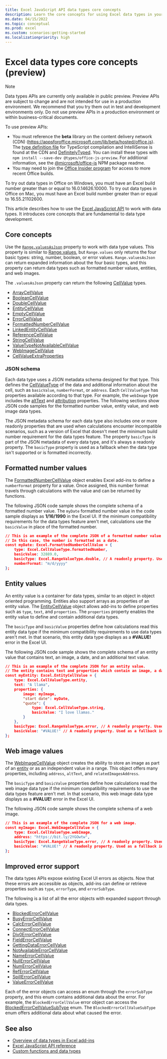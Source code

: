 ```yaml
---
title: Excel JavaScript API data types core concepts
description: Learn the core concepts for using Excel data types in your Office Add-in.
ms.date: 04/15/2022
ms.topic: conceptual
ms.prod: excel
ms.custom: scenarios:getting-started
ms.localizationpriority: high
---
```


# Excel data types core concepts (preview)

> [!NOTE]
> Data types APIs are currently only available in public preview. Preview APIs are subject to change and are not intended for use in a production environment. We recommend that you try them out in test and development environments only. Do not use preview APIs in a production environment or within business-critical documents.
>
> To use preview APIs:
>
> - You must reference the **beta** library on the content delivery network (CDN) (https://appsforoffice.microsoft.com/lib/beta/hosted/office.js). The [type definition file](https://appsforoffice.microsoft.com/lib/beta/hosted/office.d.ts) for TypeScript compilation and IntelliSense is found at the CDN and [DefinitelyTyped](https://raw.githubusercontent.com/DefinitelyTyped/DefinitelyTyped/master/types/office-js-preview/index.d.ts). You can install these types with `npm install --save-dev @types/office-js-preview`. For additional information, see the [@microsoft/office-js](https://www.npmjs.com/package/@microsoft/office-js) NPM package readme.
> - You may need to join the [Office Insider program](https://insider.office.com) for access to more recent Office builds.
>
> To try out data types in Office on Windows, you must have an Excel build number greater than or equal to 16.0.14626.10000. To try out data types in Office on Mac, you must have an Excel build number greater than or equal to 16.55.21102600.

This article describes how to use the [Excel JavaScript API](../reference/overview/excel-add-ins-reference-overview.md) to work with data types. It introduces core concepts that are fundamental to data type development.

## Core concepts

Use the [`Range.valuesAsJson`](/javascript/api/excel/excel.range#excel-excel-range-valuesasjson-member) property to work with data type values. This property is similar to [Range.values](/javascript/api/excel/excel.range#excel-excel-range-values-member), but `Range.values` only returns the four basic types: string, number, boolean, or error values. `Range.valuesAsJson` can return expanded information about the four basic types, and this property can return data types such as formatted number values, entities, and web images.

The `.valuesAsJson` property can return the following [CellValue](/javascript/api/excel/excel.cellvalue) types.

- [ArrayCellValue](/javascript/api/excel/excel.arraycellvalue)
- [BooleanCellValue](/javascript/api/excel/excel.booleancellvalue)
- [DoubleCellValue](/javascript/api/excel/excel.doublecellvalue)
- [EntityCellValue](/javascript/api/excel/excel.entitycellvalue)
- [EmptyCellValue](/javascript/api/excel/excel.emptycellvalue)
- [ErrorCellValue](/javascript/api/excel/excel.errorcellvalue)
- [FormattedNumberCellValue](/javascript/api/excel/excel.formattednumbercellvalue)
- [LinkedEntityCellValue](/javascript/api/excel/excel.linkedentitycellvalue)
- [ReferenceCellValue](/javascript/api/excel/excel.referencecellvalue)
- [StringCellValue](/javascript/api/excel/excel.stringcellvalue)
- [ValueTypeNotAvailableCellValue](/javascript/api/excel/excel.valuetypenotavailablecellvalue)
- [WebImageCellValue](/javascript/api/excel/excel.webimagecellvalue)
- [CellValueExtraProperties](/javascript/api/excel/excel.cellvalueextraproperties)

### JSON schema

Each data type uses a JSON metadata schema designed for that type. This defines the [CellValueType](/javascript/api/excel/excel.cellvaluetype) of the data and additional information about the cell, such as `basicValue`, `numberFormat`, or `address`. Each `CellValueType` has properties available according to that type. For example, the `webImage` type includes the [altText](/javascript/api/excel/excel.webimagecellvalue#excel-excel-webimagecellvalue-alttext-member) and [attribution](/javascript/api/excel/excel.webimagecellvalue#excel-excel-webimagecellvalue-attribution-member) properties. The following sections show JSON code samples for the formatted number value, entity value, and web image data types.

The JSON metadata schema for each data type also includes one or more readonly properties that are used when calculations encounter incompatible scenarios, such as a version of Excel that doesn't meet the minimum build number requirement for the data types feature. The property `basicType` is part of the JSON metadata of every data type, and it's always a readonly property. The `basicType` property is used as a fallback when the data type isn't supported or is formatted incorrectly.

## Formatted number values

The [FormattedNumberCellValue](/javascript/api/excel/excel.formattednumbercellvalue) object enables Excel add-ins to define a `numberFormat` property for a value. Once assigned, this number format travels through calculations with the value and can be returned by functions.

The following JSON code sample shows the complete schema of a formatted number value. The `myDate` formatted number value in the code sample displays as **1/16/1990** in the Excel UI. If the minimum compatibility requirements for the data types feature aren't met, calculations use the `basicValue` in place of the formatted number.

```json
// This is an example of the complete JSON of a formatted number value.
// In this case, the number is formatted as a date.
const myDate: Excel.FormattedNumberCellValue = {
    type: Excel.CellValueType.formattedNumber,
    basicValue: 32889.0,
    basicType: Excel.RangeValueType.double, // A readonly property. Used as a fallback in incompatible scenarios.
    numberFormat: "m/d/yyyy"
};
```

## Entity values

An entity value is a container for data types, similar to an object in object oriented programming. Entities also support arrays as properties of an entity value. The [EntityCellValue](/javascript/api/excel/excel.entitycellvalue) object allows add-ins to define properties such as `type`, `text`, and `properties`. The `properties` property enables the entity value to define and contain additional data types.

The `basicType` and `basicValue` properties define how calculations read this entity data type if the minimum compatibility requirements to use data types aren't met. In that scenario, this entity data type displays as a **#VALUE!** error in the Excel UI.

The following JSON code sample shows the complete schema of an entity value that contains text, an image, a date, and an additional text value.

```json
// This is an example of the complete JSON for an entity value.
// The entity contains text and properties which contain an image, a date, and another text value.
const myEntity: Excel.EntityCellValue = {
    type: Excel.CellValueType.entity,
    text: "A llama",
    properties: {
        image: myImage,
        "start date": myDate,
        "quote": {
            type: Excel.CellValueType.string,
            basicValue: "I love llamas."
        }
    }, 
    basicType: Excel.RangeValueType.error, // A readonly property. Used as a fallback in incompatible scenarios.
    basicValue: "#VALUE!" // A readonly property. Used as a fallback in incompatible scenarios.
};
```

## Web image values

The [WebImageCellValue](/javascript/api/excel/excel.webimagecellvalue) object creates the ability to store an image as part of an [entity](#entity-values) or as an independent value in a range. This object offers many properties, including `address`, `altText`, and `relatedImagesAddress`.

The `basicType` and `basicValue` properties define how calculations read the web image data type if the minimum compatibility requirements to use the data types feature aren't met. In that scenario, this web image data type displays as a **#VALUE!** error in the Excel UI.

The following JSON code sample shows the complete schema of a web image.

```json
// This is an example of the complete JSON for a web image.
const myImage: Excel.WebImageCellValue = {
    type: Excel.CellValueType.webImage,
    address: "https://bit.ly/2YGOwtw", 
    basicType: Excel.RangeValueType.error, // A readonly property. Used as a fallback in incompatible scenarios.
    basicValue: "#VALUE!" // A readonly property. Used as a fallback in incompatible scenarios.
};
```

## Improved error support

The data types APIs expose existing Excel UI errors as objects. Now that these errors are accessible as objects, add-ins can define or retrieve properties such as `type`, `errorType`, and `errorSubType`.

The following is a list of all the error objects with expanded support through data types.

- [BlockedErrorCellValue](/javascript/api/excel/excel.blockederrorcellvalue)
- [BusyErrorCellValue](/javascript/api/excel/excel.busyerrorcellvalue)
- [CalcErrorCellValue](/javascript/api/excel/excel.calcerrorcellvalue)
- [ConnectErrorCellValue](/javascript/api/excel/excel.connecterrorcellvalue)
- [Div0ErrorCellValue](/javascript/api/excel/excel.div0errorcellvalue)
- [FieldErrorCellValue](/javascript/api/excel/excel.fielderrorcellvalue)
- [GettingDataErrorCellValue](/javascript/api/excel/excel.gettingdataerrorcellvalue)
- [NotAvailableErrorCellValue](/javascript/api/excel/excel.notavailableerrorcellvalue)
- [NameErrorCellValue](/javascript/api/excel/excel.nameerrorcellvalue)
- [NullErrorCellValue](/javascript/api/excel/excel.nullerrorcellvalue)
- [NumErrorCellValue](/javascript/api/excel/excel.numerrorcellvalue)
- [RefErrorCellValue](/javascript/api/excel/excel.referrorcellvalue)
- [SpillErrorCellValue](/javascript/api/excel/excel.spillerrorcellvalue)
- [ValueErrorCellValue](/javascript/api/excel/excel.valueerrorcellvalue)

Each of the error objects can access an enum through the `errorSubType` property, and this enum contains additional data about the error. For example, the `BlockedErrorCellValue` error object can access the [BlockedErrorCellValueSubType](/javascript/api/excel/excel.blockederrorcellvaluesubtype) enum. The `BlockedErrorCellValueSubType` enum offers additional data about what caused the error.

## See also

- [Overview of data types in Excel add-ins](excel-data-types-overview.md)
- [Excel JavaScript API reference](../reference/overview/excel-add-ins-reference-overview.md)
- [Custom functions and data types](custom-functions-data-types-concepts.md)
